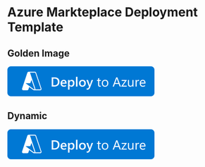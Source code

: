 # Azure Markteplace Deployment Template

## Golden Image
[![Deploy To Azure](https://raw.githubusercontent.com/Azure/azure-quickstart-templates/master/1-CONTRIBUTION-GUIDE/images/deploytoazure.svg?sanitize=true)](https://portal.azure.com/#create/Microsoft.Template/uri/https%3A%2F%2Fraw.githubusercontent.com%2FJasonConger%2Fam%2Fmain%2FmainTemplate.json/createUIDefinitionUri/https%3A%2F%2Fraw.githubusercontent.com%2FJasonConger%2Fam%2Fmaster%2FcreateUiDefinition.json)

## Dynamic
[![Deploy To Azure](https://raw.githubusercontent.com/Azure/azure-quickstart-templates/master/1-CONTRIBUTION-GUIDE/images/deploytoazure.svg?sanitize=true)](https://portal.azure.com/#create/Microsoft.Template/uri/https%3A%2F%2Fraw.githubusercontent.com%2FJasonConger%2Fam%2Fmaster%2FmainTemplateDynamic.json)
